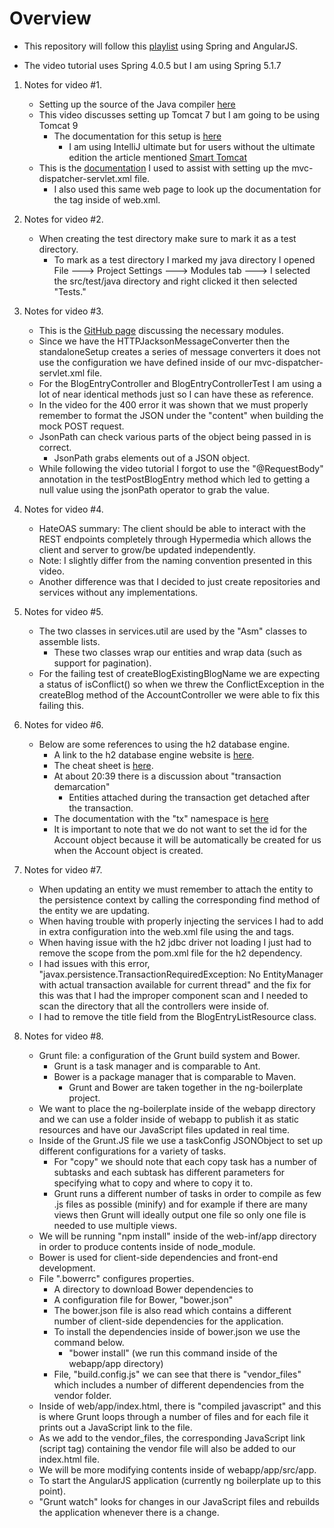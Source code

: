 # Overview

- This repository will follow this [playlist](https://www.youtube.com/playlist?list=PL4gCdGOq-cxJrbRMWjrIvGhYqQO1tvYyX) using Spring and AngularJS.

- The video tutorial uses Spring 4.0.5 but I am using Spring 5.1.7

1. Notes for video #1.
    - Setting up the source of the Java compiler [here](https://maven.apache.org/plugins/maven-compiler-plugin/examples/set-compiler-source-and-target.html)  
    - This video discusses setting up Tomcat 7 but I am going to be using Tomcat 9
        - The documentation for this setup is [here](https://www.mkyong.com/intellij/intellij-idea-run-debug-web-application-on-tomcat/)
            - I am using IntelliJ ultimate but for users without the ultimate edition the article mentioned [Smart Tomcat](https://plugins.jetbrains.com/plugin/9492-smart-tomcat) 
    - This is the [documentation](https://docs.spring.io/spring/docs/5.0.0.M5/spring-framework-reference/htmlsingle/#mvc-config-conversion) 
    I used to assist with setting up the mvc-dispatcher-servlet.xml file.
        - I also used this same web page to look up the documentation for the <web-app> tag inside of web.xml.

2. Notes for video #2.
    - When creating the test directory make sure to mark it as a test directory.
        - To mark as a test directory I marked my java directory I opened File ---> Project Settings ---> Modules tab ---> 
        I selected the src/test/java directory and right clicked it then selected "Tests."
        
3. Notes for video #3.
    - This is the [GitHub page](https://github.com/FasterXML/jackson) discussing the necessary modules.
    - Since we have the HTTPJacksonMessageConverter then the standaloneSetup creates a series of message converters it
    does not use the configuration we have defined inside of our mvc-dispatcher-servlet.xml file.  
    - For the BlogEntryController and BlogEntryControllerTest I am using a lot of near identical methods just so I can have
    these as reference.
    - In the video for the 400 error it was shown that we must properly remember to format the JSON under the "content"
    when building the mock POST request.
    - JsonPath can check various parts of the object being passed in is correct.
        - JsonPath grabs elements out of a JSON object.
    - While following the video tutorial I forgot to use the "@RequestBody" annotation in the testPostBlogEntry method
    which led to getting a null value using the jsonPath operator to grab the value.

4. Notes for video #4.
    - HateOAS summary: The client should be able to interact with the REST endpoints completely through Hypermedia which
    allows the client and server to grow/be updated independently.
    - Note: I slightly differ from the naming convention presented in this video.
    - Another difference was that I decided to just create repositories and services without any implementations.

5. Notes for video #5.
    - The two classes in services.util are used by the "Asm" classes to assemble lists.
        - These two classes wrap our entities and wrap data (such as support for pagination).
    - For the failing test of createBlogExistingBlogName we are expecting a status of isConflict() so when we threw the
    ConflictException in the createBlog method of the AccountController we were able to fix this failing this.

6. Notes for video #6.
    - Below are some references to using the h2 database engine.
        - A link to the h2 database engine website is [here](https://www.h2database.com/html/cheatSheet.html).
        - The cheat sheet is [here](https://www.h2database.com/html/cheatSheet.html).
        - At about 20:39 there is a discussion about "transaction demarcation"
            - Entities attached during the transaction get detached after the transaction.
        - The documentation with the "tx" namespace is [here](https://docs.spring.io/spring/docs/4.0.6.RELEASE/spring-framework-reference/htmlsingle/)
        - It is important to note that we do not want to set the id for the Account object because it will be automatically
        be created for us when the Account object is created. 

7. Notes for video #7.
    - When updating an entity we must remember to attach the entity to the persistence context by calling the corresponding
    find method of the entity we are updating.
    - When having trouble with properly injecting the services I had to add in extra configuration into the web.xml file
    using the <context-param/> and <listener/> tags.
    - When having issue with the h2 jdbc driver not loading I just had to remove the <test> scope from the pom.xml file
    for the h2 dependency.
    - I had issues with this error, "javax.persistence.TransactionRequiredException: No EntityManager with actual 
    transaction available for current thread" and the fix for this was that I had the improper component scan and I needed
    to scan the directory that all the controllers were inside of.
    - I had to remove the title field from the BlogEntryListResource class.

8. Notes for video #8.
    - Grunt file: a configuration of the Grunt build system and Bower.
        - Grunt is a task manager and is comparable to Ant.
        - Bower is a package manager that is comparable to Maven.
            - Grunt and Bower are taken together in the ng-boilerplate project.
    - We want to place the ng-boilerplate inside of the webapp directory and we can use a folder inside of webapp
    to publish it as static resources and have our JavaScript files updated in real time.
    - Inside of the Grunt.JS file we use a taskConfig JSONObject to set up different configurations for a variety of tasks.
        - For "copy" we should note that each copy task has a number of subtasks and each subtask has different parameters
        for specifying what to copy and where to copy it to. 
        - Grunt runs a different number of tasks in order to compile as few .js files as possible (minify) and for example
        if there are many views then Grunt will ideally output one file so only one file is needed to use multiple views.
    - We will be running "npm install" inside of the web-inf/app directory in order to produce contents inside of node_module.
    - Bower is used for client-side dependencies and front-end development.
    - File ".bowerrc" configures properties.
        - A directory to download Bower dependencies to
        - A configuration file for Bower, "bower.json"
        - The bower.json file is also read which contains a different number of client-side dependencies for the application.
        - To install the dependencies inside of bower.json we use the command below.
            - "bower install" (we run this command inside of the webapp/app directory)
        - File, "build.config.js" we can see that there is "vendor_files" which includes a number of different dependencies
        from the vendor folder.
    - Inside of web/app/index.html, there is "compiled javascript" and this is where Grunt loops through a number of files
    and for each file it prints out a JavaScript link to the file.
    - As we add to the vendor_files, the corresponding JavaScript link (script tag) containing the vendor file will also be
    added to our index.html file.
    - We will be more modifying contents inside of webapp/app/src/app.
    - To start the AngularJS application (currently ng boilerplate up to this point).
    - "Grunt watch" looks for changes in our JavaScript files and rebuilds the application whenever there is a change.
